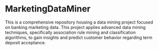 # MarketingDataMiner
This is a comprehensive repository housing a data mining project focused on banking marketing data. This project applies advanced data mining techniques, specifically association rule mining and classification algorithms, to gain insights and predict customer behavior regarding term deposit acceptance.
